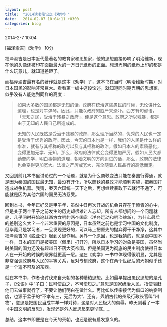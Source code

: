 ```yaml
---
layout: post
title:  "2014读书笔记之《劝学》"
date:   2014-02-07 10:04:11 +0300
categories: blog
---
```

2014-2-7 10:04

[福泽渝吉]《劝学》  10分

福泽渝吉是日本近代最著名的教育家和思想家，他的思想直接影响了明治维新，现在他的头像还被印在面额最大的一万日元纸币的正面。想想兲朝的纸币上印的都是什么玩意儿，就知道差距了。

而福泽渝吉最有名的著作就是这本《劝学》了，这本书在当时（明治维新时期）对日本国民的影响非常巨大。看看第一编中这段论述，就知道同时期兲朝的思想家，似乎没有人能达到同样的高度：

>如果大多数的国民都是无知的话，政府在统治这些愚民的时候，无论讲什么道理，也是对牛弹琴。因此，只能以政府的威严来恐吓。西方有句谚语，「无知之民，受治于残暴之政府」，便是这个意思。政府之所以残暴，都是由于无知的人民自己所造成的。
>
>无知的人民既然是受治于残暴的政府，那么理所当然的，优秀的人民也一定是受治于优秀的政府。因此，今天的日本也是一样，我们的人民是什么样的水准，就有与其相称的政府以及与其相称的政治。假如日本人的素质恶化，变得更加无学、无知，那么，政府的法律就会变得更加严厉。假如人民大都勤奋向学，明白事物的道理，朝着文明的方向迈进的话，那么，政府的法律也会变得更加宽大。法律之严厉或宽大，完全随着人民品行的高低而定。

又回到前几本书里讨论过的一个话题，就是为什么商鞅变法只能在秦国行得通，就是因为秦国的国民最无知，最没有开化，所以商鞅的暴政才能顺利实施，把秦国打造成战争机器。我猜，秦灭六国统一天下之后，再想继续暴政下去就行不通了，可能就是因为其他六国的国民无法忍受。

回到本书，今年正好又是甲午年，虽然中日再次开战的机会只存在于愤青的心中，但是关于两个甲子之前发生的历史却很难让人忘却。所有人都想问的一个问题就是，几乎同时开始追赶西方文明的两个国家（洋务运动和明治维新），为什么最后的差别这么大？一个非常重要的原因是，日本虽然之前也是学习中国的文化制度，但毕竟只是学习者，一旦发现更好的，可以马上把原先的抛弃得干干净净，这其中福泽渝吉的《脱亚论》起到关键作用。另外一个原因，也是我猜的，就是跟中国不一样，日本的国门是被美国（佩里）打开的，所以日本学习的对象是美国，虽然当时美国的国力还没有超越日不落大英帝国，但是美国更为彻底的民主制度使得日本人在一开始的时候的眼界就更高一层。这在《劝学》一书中体现得很明显，尤其是非常强调政府与人民的平等关系，反对专制政府，这个在两个世纪后的兲朝似乎还是一个遥不可及的东西。

就在本书中，作者也讨伐来自兲朝的各种糟粕思想。比如最早提出愚民思想的是孔子，《论语》中“子曰：民可使由之，不可使知之。”意思是国家统治人民，指使驱赶他们去做事就行了，不要让他们明白在做什么。再比如以传宗接代为借口的纳妾制度，也源于孟子的“不孝有三，无后为大”。还有，兲朝古代的州级行政长官叫“州牧”，意思是把国民当成牛羊一样对待，这是对人民极大的侮辱。昨天刚看了一本《中国文明的反思》，发现还是外人反思起来更彻底……

总结，这本书即便是在今天的兲朝，也还是很有启发意义的。
